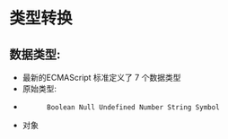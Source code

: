 # 类型转换
##  数据类型:
*   最新的ECMAScript 标准定义了 7 个数据类型
*   原始类型:
*           Boolean Null Undefined Number String Symbol
*   对象